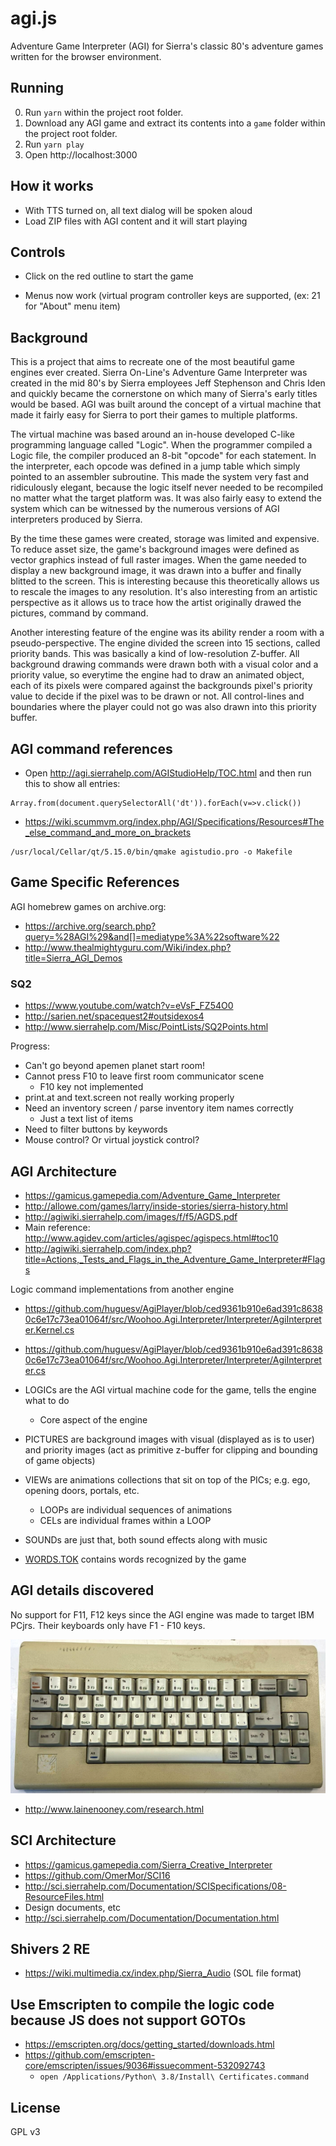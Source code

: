 # agi.js
Adventure Game Interpreter (AGI) for Sierra's classic 80's adventure games written for the browser environment.

## Running

0. Run `yarn` within the project root folder.
1. Download any AGI game and extract its contents into a `game` folder within the project root folder.
2. Run `yarn play`
3. Open http://localhost:3000

## How it works

- With TTS turned on, all text dialog will be spoken aloud
- Load ZIP files with AGI content and it will start playing

## Controls

- Click on the red outline to start the game

- Menus now work (virtual program controller keys are supported, (ex: 21 for "About" menu item)

## Background

This is a project that aims to recreate one of the most beautiful game engines ever created.
Sierra On-Line's Adventure Game Interpreter was created in the mid 80's by Sierra employees 
Jeff Stephenson and Chris Iden and quickly became the cornerstone on which many of Sierra's 
early titles would be based. AGI was built around the concept of a virtual machine that made 
it fairly easy for Sierra to port their games to multiple platforms.

The virtual machine was based around an in-house developed C-like programming language called "Logic".
When the programmer compiled a Logic file, the compiler produced an 8-bit "opcode" for each statement.
In the interpreter, each opcode was defined in a jump table which simply pointed to an assembler
subroutine. This made the system very fast and ridiculously elegant, because the logic itself never
needed to be recompiled no matter what the target platform was. It was also fairly easy to extend
the system which can be witnessed by the numerous versions of AGI interpreters produced by Sierra.

By the time these games were created, storage was limited and expensive. To reduce asset size,
the game's background images were defined as vector graphics instead of full raster images. 
When the game needed to display a new background image, it was drawn into a buffer and 
finally blitted to the screen. This is interesting because this theoretically allows us to rescale 
the images to any resolution. It's also interesting from an artistic perspective as it allows us to 
trace how the artist originally drawed the pictures, command by command. 

Another interesting feature of the engine was its ability render a room with a pseudo-perspective.
The engine divided the screen into 15 sections, called priority bands. This was basically a
kind of low-resolution Z-buffer. All background drawing commands were drawn both with a visual color
and a priority value, so everytime the engine had to draw an animated object, each of its pixels were
compared against the backgrounds pixel's priority value to decide if the pixel was to be drawn or not.
All control-lines and boundaries where the player could not go was also drawn into this priority buffer.

## AGI command references

- Open http://agi.sierrahelp.com/AGIStudioHelp/TOC.html and then run this to show all entries:
```
Array.from(document.querySelectorAll('dt')).forEach(v=>v.click())
```

- https://wiki.scummvm.org/index.php/AGI/Specifications/Resources#The_else_command_and_more_on_brackets
```
/usr/local/Cellar/qt/5.15.0/bin/qmake agistudio.pro -o Makefile
```

## Game Specific References

AGI homebrew games on archive.org:
- https://archive.org/search.php?query=%28AGI%29&and[]=mediatype%3A%22software%22
- http://www.thealmightyguru.com/Wiki/index.php?title=Sierra_AGI_Demos

### SQ2
- https://www.youtube.com/watch?v=eVsF_FZ54O0
- http://sarien.net/spacequest2#outsidexos4
- http://www.sierrahelp.com/Misc/PointLists/SQ2Points.html

Progress: 
- Can't go beyond apemen planet start room!
- Cannot press F10 to leave first room communicator scene
  - F10 key not implemented
- print.at and text.screen not really working properly
- Need an inventory screen / parse inventory item names correctly
    - Just a text list of items
- Need to filter buttons by keywords
- Mouse control? Or virtual joystick control?

## AGI Architecture

- https://gamicus.gamepedia.com/Adventure_Game_Interpreter
- http://allowe.com/games/larry/inside-stories/sierra-history.html
- http://agiwiki.sierrahelp.com/images/f/f5/AGDS.pdf
- Main reference: http://www.agidev.com/articles/agispec/agispecs.html#toc10
- http://agiwiki.sierrahelp.com/index.php?title=Actions,_Tests_and_Flags_in_the_Adventure_Game_Interpreter#Flags

Logic command implementations from another engine
- https://github.com/huguesv/AgiPlayer/blob/ced9361b910e6ad391c86380c6e17c73ea01064f/src/Woohoo.Agi.Interpreter/Interpreter/AgiInterpreter.Kernel.cs
- https://github.com/huguesv/AgiPlayer/blob/ced9361b910e6ad391c86380c6e17c73ea01064f/src/Woohoo.Agi.Interpreter/Interpreter/AgiInterpreter.cs

- LOGICs are the AGI virtual machine code for the game, tells the engine what to do
    - Core aspect of the engine
- PICTURES are background images with visual (displayed as is to user) and priority images (act as primitive z-buffer for clipping and bounding of game objects)
- VIEWs are animations collections that sit on top of the PICs; e.g. ego, opening doors, portals, etc.
  - LOOPs are individual sequences of animations
  - CELs are individual frames within a LOOP
- SOUNDs are just that, both sound effects along with music
- [WORDS.TOK](https://wiki.scummvm.org/index.php/AGIWiki/WORDS.TOK) contains words recognized by the game

## AGI details discovered

No support for F11, F12 keys since the AGI engine was made to target IBM PCjrs. Their keyboards only
have F1 - F10 keys.

![](images/ibm-pcjr-kb.png)

- http://www.lainenooney.com/research.html

## SCI Architecture
- https://gamicus.gamepedia.com/Sierra_Creative_Interpreter
- https://github.com/OmerMor/SCI16
- http://sci.sierrahelp.com/Documentation/SCISpecifications/08-ResourceFiles.html
- Design documents, etc
- http://sci.sierrahelp.com/Documentation/Documentation.html

## Shivers 2 RE

- https://wiki.multimedia.cx/index.php/Sierra_Audio (SOL file format)

## Use Emscripten to compile the logic code because JS does not support GOTOs

- https://emscripten.org/docs/getting_started/downloads.html
- https://github.com/emscripten-core/emscripten/issues/9036#issuecomment-532092743
  - `open /Applications/Python\ 3.8/Install\ Certificates.command`

## License
GPL v3 
